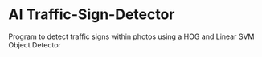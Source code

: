 # AI Traffic-Sign-Detector
 Program to detect traffic signs within photos using a HOG and Linear SVM Object Detector
